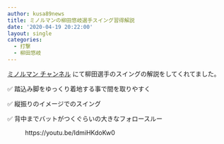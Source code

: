 ```yaml
---
author: kusa89news
title: ミノルマンの柳田悠岐選手スイング習得解説
date: '2020-04-19 20:22:00'
layout: single
categories:
  - 打撃
  - 柳田悠岐
---
```


[ミノルマン チャンネル](https://www.youtube.com/channel/UCZ7wA1SgkVC4-_fi8Aj9gRQ) にて柳田選手のスイングの解説をしてくれてました。

✅ 踏込み脚をゆっくり着地する事で間を取りやすく

✅ 縦振りのイメージでのスイング

✅ 背中までバットがつくぐらいの大きなフォロースルー

<figure class="wp-block-embed-youtube wp-block-embed is-type-video is-provider-youtube wp-embed-aspect-16-9 wp-has-aspect-ratio">

<div class="wp-block-embed__wrapper">https://youtu.be/IdmiHKdoKw0</div>

</figure>